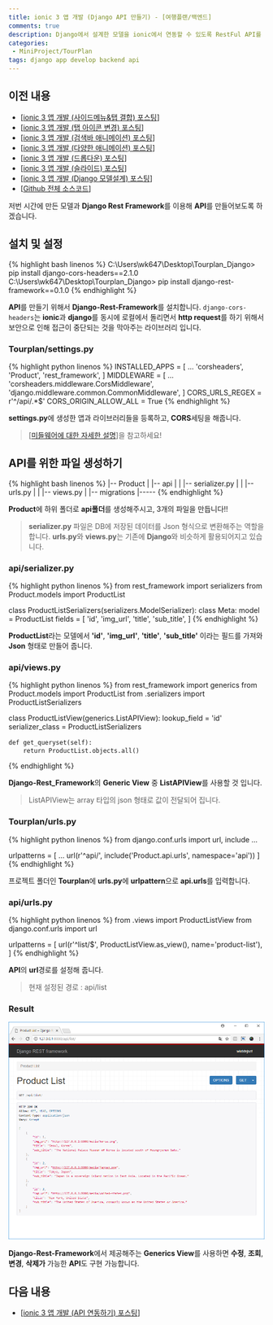 ```yaml
---
title: ionic 3 앱 개발 (Django API 만들기) - [여행플랜/백엔드]
comments: true
description: Django에서 설계한 모델을 ionic에서 연동할 수 있도록 RestFul API를 만들어 보도록 하겠습니다.
categories:
 - MiniProject/TourPlan
tags: django app develop backend api
---
```


## 이전 내용

- [[ionic 3 앱 개발 (사이드메뉴&탭 결합) 포스팅](https://wkddnjset.github.io/miniproject/tourplan/2018/02/04/ionic-3-%ED%95%98%EC%9D%B4%EB%B8%8C%EB%A6%AC%EB%93%9C-%EC%95%B1-%EA%B0%9C%EB%B0%9C%ED%95%98%EA%B8%B0-%EC%97%AC%ED%96%89%ED%94%8C%EB%9E%9C/)]
- [[ionic 3 앱 개발 (탭 아이콘 변경) 포스팅](https://wkddnjset.github.io/miniproject/tourplan/2018/02/05/ionic-3-%EC%95%B1-%EA%B0%9C%EB%B0%9C-(%ED%83%AD-%EC%95%84%EC%9D%B4%EC%BD%98-%EB%B3%80%EA%B2%BD)-%EC%97%AC%ED%96%89%ED%94%8C%EB%9E%9C/)]
- [[ionic 3 앱 개발 (검색바 애니메이션) 포스팅](https://wkddnjset.github.io/miniproject/tourplan/2018/02/06/ionic-3-%EC%95%B1-%EA%B0%9C%EB%B0%9C-(%EA%B2%80%EC%83%89%EB%B0%94-%EC%95%A0%EB%8B%88%EB%A9%94%EC%9D%B4%EC%85%98)-%EC%97%AC%ED%96%89%ED%94%8C%EB%9E%9C/)]
- [[ionic 3 앱 개발 (다양한 애니메이션) 포스팅](https://wkddnjset.github.io/miniproject/tourplan/2018/02/07/ionic-3-%EC%95%B1-%EA%B0%9C%EB%B0%9C-(%EB%8B%A4%EC%96%91%ED%95%9C-%EC%95%A0%EB%8B%88%EB%A9%94%EC%9D%B4%EC%85%98)-%EC%97%AC%ED%96%89%ED%94%8C%EB%9E%9C/)]
- [[ionic 3 앱 개발 (드롭다운) 포스팅](https://wkddnjset.github.io/miniproject/tourplan/2018/02/09/ionic-3-%EC%95%B1-%EA%B0%9C%EB%B0%9C-(%EB%93%9C%EB%A1%AD%EB%8B%A4%EC%9A%B4)-%EC%97%AC%ED%96%89%ED%94%8C%EB%9E%9C/)]
- [[ionic 3 앱 개발 (슬라이드) 포스팅](https://wkddnjset.github.io/miniproject/tourplan/2018/02/11/ionic-3-%EC%95%B1-%EA%B0%9C%EB%B0%9C-(%EC%8A%AC%EB%9D%BC%EC%9D%B4%EB%93%9C)-%EC%97%AC%ED%96%89%ED%94%8C%EB%9E%9C/)]
- [[ionic 3 앱 개발 (Django 모델설계) 포스팅](https://wkddnjset.github.io/miniproject/tourplan/2018/02/12/ionic-3-%EC%95%B1-%EA%B0%9C%EB%B0%9C-(Django-%EB%AA%A8%EB%8D%B8%EC%84%A4%EA%B3%84)-%EC%97%AC%ED%96%89%ED%94%8C%EB%9E%9C/)]
- [[Github 전체 소스코드](https://github.com/wkddnjset/MiniProject-TourPlan)]

저번 시간에 만든 모델과 **Django Rest Framework**를 이용해 **API**를 만들어보도록 하겠습니다.

## 설치 및 설정

{% highlight bash linenos %}
C:\Users\wk647\Desktop\Tourplan_Django> pip install django-cors-headers==2.1.0
C:\Users\wk647\Desktop\Tourplan_Django> pip install django-rest-framework==0.1.0
{% endhighlight %}

**API**를 만들기 위해서 **Django-Rest-Framework**를 설치합니다. `django-cors-headers`는 **ionic**과 **django**를 동시에 로컬에서 돌리면서 **http request**를 하기 위해서 보안으로 인해 접근이 중단되는 것을 막아주는 라이브러리 입니다.

### Tourplan/settings.py

{% highlight python linenos %}
INSTALLED_APPS = [
    ...
    'corsheaders',
    'Product',
    'rest_framework',
]
MIDDLEWARE = [
    ...
    'corsheaders.middleware.CorsMiddleware',
    'django.middleware.common.CommonMiddleware',
]
CORS_URLS_REGEX = r'^/api/.*$'
CORS_ORIGIN_ALLOW_ALL = True
{% endhighlight %}

**settings.py**에 생성한 앱과 라이브러리들을 등록하고, **CORS**세팅을 해줍니다.

> [[미들웨어에 대한 자세한 설명](http://uiandwe.tistory.com/1160)]을 참고하세요!

## API를 위한 파일 생성하기

{% highlight bash linenos %}
|-- Product
|   |-- api
|   |   |-- serializer.py
|   |   |-- urls.py
|   |   |-- views.py
|   |-- migrations
|-----
{% endhighlight %}

**Product**에 하위 폴더로 **api폴더**를 생성해주시고, 3개의 파일을 만듭니다!!

> **serializer.py** 파일은 DB에 저장된 데이터를 Json 형식으로 변환해주는 역할을 합니다. **urls.py**와 **views.py**는 기존에 **Django**와 비슷하게 활용되어지고 있습니다.

### api/serializer.py

{% highlight python linenos %}
from rest_framework import serializers
from Product.models import ProductList

class ProductListSerializers(serializers.ModelSerializer):
    class Meta:
        model = ProductList
        fields = [
            'id',
            'img_url',
            'title',
            'sub_title',
        ]
{% endhighlight %}

**ProductList**라는 모델에서 **'id'**, **'img_url'**, **'title'**, **'sub_title'** 이라는 필드를 가져와 **Json** 형태로 만들어 줍니다.

### api/views.py

{% highlight python linenos %}
from rest_framework import generics
from Product.models import ProductList
from .serializers import ProductListSerializers

class ProductListView(generics.ListAPIView):
    lookup_field = 'id'
    serializer_class = ProductListSerializers

    def get_queryset(self):
        return ProductList.objects.all()
{% endhighlight %}

**Django-Rest_Framework**의 **Generic View** 중 **ListAPIView**를 사용할 것 입니다.

> ListAPIView는 array 타입의 json 형태로 값이 전달되어 집니다.

### Tourplan/urls.py

{% highlight python linenos %}
from django.conf.urls import url, include
...

urlpatterns = [
    ...
    url(r'^api/', include('Product.api.urls', namespace='api'))
]
{% endhighlight %}

프로젝트 폴더인 **Tourplan**에 **urls.py**에 **urlpattern**으로 **api.urls**를 입력합니다.

### api/urls.py

{% highlight python linenos %}
from .views import ProductListView
from django.conf.urls import url

urlpatterns = [
    url(r'^list/$', ProductListView.as_view(), name='product-list'),
]
{% endhighlight %}

**API**의 **url**경로를 설정해 줍니다.

> 현재 설정된 경로 : api/list 

### Result

![api-result-01](https://raw.githubusercontent.com/wkddnjset/wkddnjset.github.io/master/_posts/images/2018-02-12/api_result-01.png)

**Django-Rest-Framework**에서 제공해주는 **Generics View**를 사용하면 **수정**, **조회**, **변경**, **삭제가** 가능한 **API**도 구현 가능합니다.

## 다음 내용

- [[ionic 3 앱 개발 (API 연동하기) 포스팅](https://wkddnjset.github.io/2018/02/14/ionic-3-%EC%95%B1-%EA%B0%9C%EB%B0%9C-(API-%EC%97%B0%EB%8F%99%ED%95%98%EA%B8%B0)-%EC%97%AC%ED%96%89%ED%94%8C%EB%9E%9C/)]
